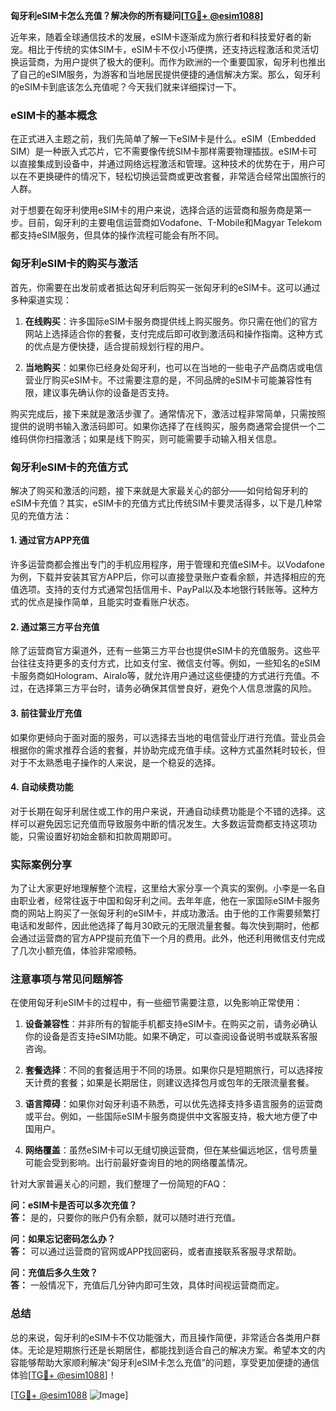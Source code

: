**匈牙利eSIM卡怎么充值？解决你的所有疑问[[TG💪+ @esim1088](https://t.me/s/esim1088)]**

近年来，随着全球通信技术的发展，eSIM卡逐渐成为旅行者和科技爱好者的新宠。相比于传统的实体SIM卡，eSIM卡不仅小巧便携，还支持远程激活和灵活切换运营商，为用户提供了极大的便利。而作为欧洲的一个重要国家，匈牙利也推出了自己的eSIM服务，为游客和当地居民提供便捷的通信解决方案。那么，匈牙利的eSIM卡到底该怎么充值呢？今天我们就来详细探讨一下。

### eSIM卡的基本概念

在正式进入主题之前，我们先简单了解一下eSIM卡是什么。eSIM（Embedded SIM）是一种嵌入式芯片，它不需要像传统SIM卡那样需要物理插拔。eSIM卡可以直接集成到设备中，并通过网络远程激活和管理。这种技术的优势在于，用户可以在不更换硬件的情况下，轻松切换运营商或更改套餐，非常适合经常出国旅行的人群。

对于想要在匈牙利使用eSIM卡的用户来说，选择合适的运营商和服务商是第一步。目前，匈牙利的主要电信运营商如Vodafone、T-Mobile和Magyar Telekom都支持eSIM服务，但具体的操作流程可能会有所不同。

### 匈牙利eSIM卡的购买与激活

首先，你需要在出发前或者抵达匈牙利后购买一张匈牙利的eSIM卡。这可以通过多种渠道实现：

1. **在线购买**：许多国际eSIM卡服务商提供线上购买服务。你只需在他们的官方网站上选择适合你的套餐，支付完成后即可收到激活码和操作指南。这种方式的优点是方便快捷，适合提前规划行程的用户。
   
2. **当地购买**：如果你已经身处匈牙利，也可以在当地的一些电子产品商店或电信营业厅购买eSIM卡。不过需要注意的是，不同品牌的eSIM卡可能兼容性有限，建议事先确认你的设备是否支持。

购买完成后，接下来就是激活步骤了。通常情况下，激活过程非常简单，只需按照提供的说明书输入激活码即可。如果你选择了在线购买，服务商通常会提供一个二维码供你扫描激活；如果是线下购买，则可能需要手动输入相关信息。

### 匈牙利eSIM卡的充值方式

解决了购买和激活的问题，接下来就是大家最关心的部分——如何给匈牙利的eSIM卡充值？其实，eSIM卡的充值方式比传统SIM卡要灵活得多，以下是几种常见的充值方法：

#### 1. **通过官方APP充值**
   许多运营商都会推出专门的手机应用程序，用于管理和充值eSIM卡。以Vodafone为例，下载并安装其官方APP后，你可以直接登录账户查看余额，并选择相应的充值选项。支持的支付方式通常包括信用卡、PayPal以及本地银行转账等。这种方式的优点是操作简单，且能实时查看账户状态。

#### 2. **通过第三方平台充值**
   除了运营商官方渠道外，还有一些第三方平台也提供eSIM卡的充值服务。这些平台往往支持更多的支付方式，比如支付宝、微信支付等。例如，一些知名的eSIM卡服务商如Hologram、Airalo等，就允许用户通过这些便捷的方式进行充值。不过，在选择第三方平台时，请务必确保其信誉良好，避免个人信息泄露的风险。

#### 3. **前往营业厅充值**
   如果你更倾向于面对面的服务，可以选择去当地的电信营业厅进行充值。营业员会根据你的需求推荐合适的套餐，并协助完成充值手续。这种方式虽然耗时较长，但对于不太熟悉电子操作的人来说，是一个稳妥的选择。

#### 4. **自动续费功能**
   对于长期在匈牙利居住或工作的用户来说，开通自动续费功能是个不错的选择。这样可以避免因忘记充值而导致服务中断的情况发生。大多数运营商都支持这项功能，只需设置好初始金额和扣款周期即可。

### 实际案例分享

为了让大家更好地理解整个流程，这里给大家分享一个真实的案例。小李是一名自由职业者，经常往返于中国和匈牙利之间。去年年底，他在一家国际eSIM卡服务商的网站上购买了一张匈牙利的eSIM卡，并成功激活。由于他的工作需要频繁打电话和发邮件，因此他选择了每月30欧元的无限流量套餐。每次快到期时，他都会通过运营商的官方APP提前充值下一个月的费用。此外，他还利用微信支付完成了几次小额充值，体验非常顺畅。

### 注意事项与常见问题解答

在使用匈牙利eSIM卡的过程中，有一些细节需要注意，以免影响正常使用：

1. **设备兼容性**：并非所有的智能手机都支持eSIM卡。在购买之前，请务必确认你的设备是否支持eSIM功能。如果不确定，可以查阅设备说明书或联系客服咨询。

2. **套餐选择**：不同的套餐适用于不同的场景。如果你只是短期旅行，可以选择按天计费的套餐；如果是长期居住，则建议选择包月或包年的无限流量套餐。

3. **语言障碍**：如果你对匈牙利语不熟悉，可以优先选择支持多语言服务的运营商或平台。例如，一些国际eSIM卡服务商提供中文客服支持，极大地方便了中国用户。

4. **网络覆盖**：虽然eSIM卡可以无缝切换运营商，但在某些偏远地区，信号质量可能会受到影响。出行前最好查询目的地的网络覆盖情况。

针对大家普遍关心的问题，我们整理了一份简短的FAQ：

**问：eSIM卡是否可以多次充值？**  
**答：** 是的，只要你的账户仍有余额，就可以随时进行充值。  

**问：如果忘记密码怎么办？**  
**答：** 可以通过运营商的官网或APP找回密码，或者直接联系客服寻求帮助。  

**问：充值后多久生效？**  
**答：** 一般情况下，充值后几分钟内即可生效，具体时间视运营商而定。

### 总结

总的来说，匈牙利的eSIM卡不仅功能强大，而且操作简便，非常适合各类用户群体。无论是短期旅行还是长期居住，都能找到适合自己的解决方案。希望本文的内容能够帮助大家顺利解决“匈牙利eSIM卡怎么充值”的问题，享受更加便捷的通信体验[[TG💪+ @esim1088](https://t.me/s/esim1088)]！

[[TG💪+ @esim1088](https://t.me/s/esim1088) ![Image](https://i.postimg.cc/4NQfJmqS/Snipaste-2025-05-13-00-14-12.png)]
